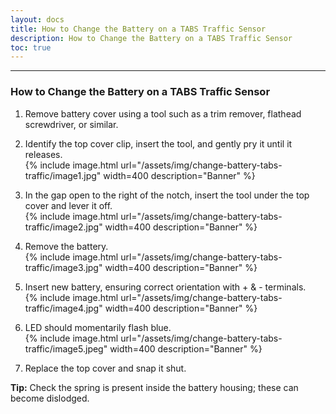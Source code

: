 ```yaml
---    
layout: docs    
title: How to Change the Battery on a TABS Traffic Sensor    
description: How to Change the Battery on a TABS Traffic Sensor    
toc: true    
---    
```

---------------------------------------    
### How to Change the Battery on a TABS Traffic Sensor    
  
1. Remove battery cover using a tool such as a trim remover, flathead screwdriver, or similar.  
  
2. Identify the top cover clip, insert the tool, and gently pry it until it releases.    
   {% include image.html url="/assets/img/change-battery-tabs-traffic/image1.jpg" width=400 description="Banner" %}  
  
3. In the gap open to the right of the notch, insert the tool under the top cover and lever it off.    
   {% include image.html url="/assets/img/change-battery-tabs-traffic/image2.jpg" width=400 description="Banner" %}  
  
4. Remove the battery.    
   {% include image.html url="/assets/img/change-battery-tabs-traffic/image3.jpg" width=400 description="Banner" %}  
  
5. Insert new battery, ensuring correct orientation with + & - terminals.    
   {% include image.html url="/assets/img/change-battery-tabs-traffic/image4.jpg" width=400 description="Banner" %}  
  
6. LED should momentarily flash blue.    
   {% include image.html url="/assets/img/change-battery-tabs-traffic/image5.jpeg" width=400 description="Banner" %}  
  
7. Replace the top cover and snap it shut.  
  
**Tip:** Check the spring is present inside the battery housing; these can become dislodged.  